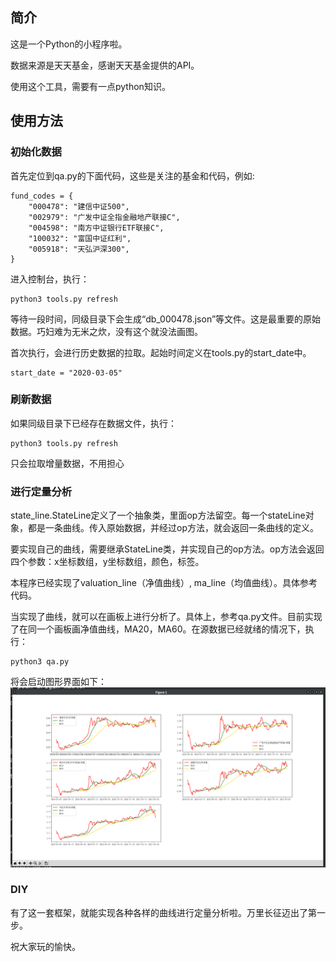 ## 简介
这是一个Python的小程序啦。

数据来源是天天基金，感谢天天基金提供的API。

使用这个工具，需要有一点python知识。

## 使用方法
### 初始化数据
首先定位到qa.py的下面代码，这些是关注的基金和代码，例如:
```
fund_codes = {
    "000478": "建信中证500",
    "002979": "广发中证全指金融地产联接C",
    "004598": "南方中证银行ETF联接C",
    "100032": "富国中证红利",
    "005918": "天弘沪深300",
}
```
进入控制台，执行：
```
python3 tools.py refresh
```

等待一段时间，同级目录下会生成“db_000478.json”等文件。这是最重要的原始数据。巧妇难为无米之炊，没有这个就没法画图。

首次执行，会进行历史数据的拉取。起始时间定义在tools.py的start_date中。
```
start_date = "2020-03-05"
```

### 刷新数据
如果同级目录下已经存在数据文件，执行：
```
python3 tools.py refresh
```
只会拉取增量数据，不用担心

### 进行定量分析
state_line.StateLine定义了一个抽象类，里面op方法留空。每一个stateLine对象，都是一条曲线。传入原始数据，并经过op方法，就会返回一条曲线的定义。

要实现自己的曲线，需要继承StateLine类，并实现自己的op方法。op方法会返回四个参数：x坐标数组，y坐标数组，颜色，标签。

本程序已经实现了valuation_line（净值曲线）, ma_line（均值曲线）。具体参考代码。

当实现了曲线，就可以在画板上进行分析了。具体上，参考qa.py文件。目前实现了在同一个画板画净值曲线，MA20，MA60。在源数据已经就绪的情况下，执行：
```
python3 qa.py
```
将会启动图形界面如下：
![](./example.png)

### DIY
有了这一套框架，就能实现各种各样的曲线进行定量分析啦。万里长征迈出了第一步。

祝大家玩的愉快。
